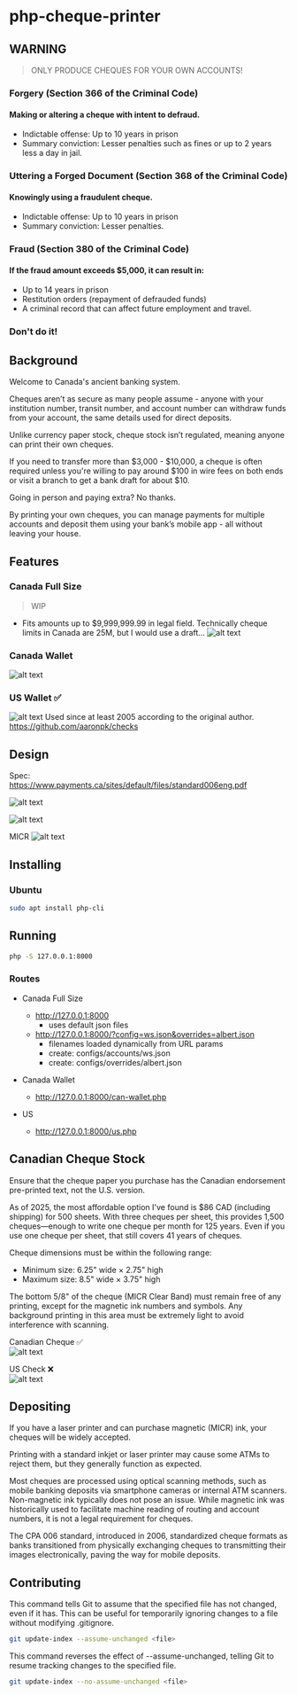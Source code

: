 # php-cheque-printer
## WARNING

> ONLY PRODUCE CHEQUES FOR YOUR OWN ACCOUNTS!

### Forgery (Section 366 of the Criminal Code)
#### Making or altering a cheque with intent to defraud.
- Indictable offense: Up to 10 years in prison
- Summary conviction: Lesser penalties such as fines or up to 2 years less a day in jail.

### Uttering a Forged Document (Section 368 of the Criminal Code)
#### Knowingly using a fraudulent cheque.  
- Indictable offense: Up to 10 years in prison
- Summary conviction: Lesser penalties.

### Fraud (Section 380 of the Criminal Code)
#### If the fraud amount exceeds $5,000, it can result in:
- Up to 14 years in prison
- Restitution orders (repayment of defrauded funds)
- A criminal record that can affect future employment and travel.

### Don't do it!

## Background
Welcome to Canada's ancient banking system.

Cheques aren’t as secure as many people assume - anyone with your institution number, transit number, and account number can withdraw funds from your account, the same details used for direct deposits.

Unlike currency paper stock, cheque stock isn’t regulated, meaning anyone can print their own cheques.

If you need to transfer more than $3,000 - $10,000, a cheque is often required unless you're willing to pay around $100 in wire fees on both ends or visit a branch to get a bank draft for about $10.

Going in person and paying extra? No thanks.

By printing your own cheques, you can manage payments for multiple accounts and deposit them using your bank’s mobile app - all without leaving your house.

## Features

### Canada Full Size
> WIP
- Fits amounts up to $9,999,999.99 in legal field. Technically cheque limits in Canada are 25M, but I would use a draft...
![alt text](images/can-full-size.png)

### Canada Wallet  
![alt text](images/can-wallet.png)

### US Wallet ✅  
![alt text](images/us.png)
Used since at least 2005 according to the original author. https://github.com/aaronpk/checks

## Design

Spec:  
https://www.payments.ca/sites/default/files/standard006eng.pdf

![alt text](images/image-2.png)

![alt text](images/biz.png)

MICR 
![alt text](images/image-3.png)

## Installing
### Ubuntu
```bash
sudo apt install php-cli
```

## Running
```bash
php -S 127.0.0.1:8000
```

### Routes
- Canada Full Size
    - http://127.0.0.1:8000
        - uses default json files
    - http://127.0.0.1:8000/?config=ws.json&overrides=albert.json
        - filenames loaded dynamically from URL params
        - create: configs/accounts/ws.json
        - create: configs/overrides/albert.json

- Canada Wallet
    - http://127.0.0.1:8000/can-wallet.php
- US
    - http://127.0.0.1:8000/us.php


## Canadian Cheque Stock
Ensure that the cheque paper you purchase has the Canadian endorsement pre-printed text, not the U.S. version.

As of 2025, the most affordable option I've found is $86 CAD (including shipping) for 500 sheets. With three cheques per sheet, this provides 1,500 cheques—enough to write one cheque per month for 125 years. Even if you use one cheque per sheet, that still covers 41 years of cheques.

Cheque dimensions must be within the following range:
- Minimum size: 6.25" wide × 2.75" high
- Maximum size: 8.5" wide × 3.75" high

The bottom 5/8" of the cheque (MICR Clear Band) must remain free of any printing, except for the magnetic ink numbers and symbols. Any background printing in this area must be extremely light to avoid interference with scanning.

Canadian Cheque ✅  
![alt text](images/image-1.png)

US Check ❌  
![alt text](images/image-4.png)

## Depositing
If you have a laser printer and can purchase magnetic (MICR) ink, your cheques will be widely accepted.

Printing with a standard inkjet or laser printer may cause some ATMs to reject them, but they generally function as expected.

Most cheques are processed using optical scanning methods, such as mobile banking deposits via smartphone cameras or internal ATM scanners. Non-magnetic ink typically does not pose an issue. While magnetic ink was historically used to facilitate machine reading of routing and account numbers, it is not a legal requirement for cheques.

The CPA 006 standard, introduced in 2006, standardized cheque formats as banks transitioned from physically exchanging cheques to transmitting their images electronically, paving the way for mobile deposits.

## Contributing
This command tells Git to assume that the specified file has not changed, even if it has. This can be useful for temporarily ignoring changes to a file without modifying .gitignore.

```bash
git update-index --assume-unchanged <file>
```

This command reverses the effect of --assume-unchanged, telling Git to resume tracking changes to the specified file.
```bash
git update-index --no-assume-unchanged <file>
```